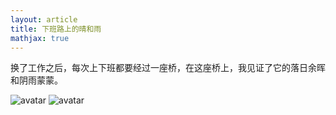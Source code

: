 ```yaml
---
layout: article
title: 下班路上的晴和雨
mathjax: true
---
```

换了工作之后，每次上下班都要经过一座桥，在这座桥上，我见证了它的落日余晖和阴雨蒙蒙。
<!--more-->
![avatar](https://cdn.jsdelivr.net/gh/tpjz/image@main/微信图片_20220521210402.jpg)
![avatar](https://cdn.jsdelivr.net/gh/tpjz/image@main/微信图片_20220524232141.jpg)
